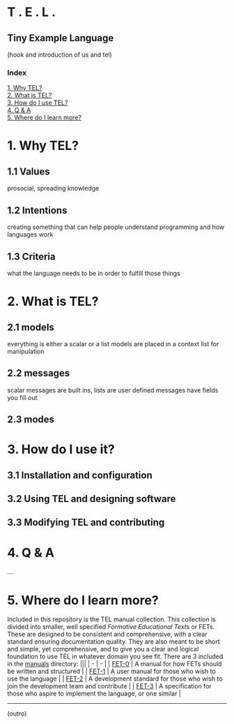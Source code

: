 # T . E . L .
## Tiny Example Language

(hook and introduction of us and tel)

### Index
[1. Why TEL?](#1-why-tel)  
[2. What is TEL?](#2-what-is-tel)  
[3. How do I use TEL?](#3-how-do-i-use-tel)  
[4. Q & A](#4-q--a)  
[5. Where do I learn more?](#5-where-do-i-learn-more)

# 1. Why TEL?
## 1.1 Values
prosocial, spreading knowledge
## 1.2 Intentions
creating something that can help people understand programming and how languages work
## 1.3 Criteria
what the language needs to be in order to fulfill those things

# 2. What is TEL?
## 2.1 models
everything is either a scalar or a list
models are placed in a context list for manipulation
## 2.2 messages
scalar messages are built ins, lists are user defined
messages have fields you fill out
## 2.3 modes

# 3. How do I use it?
## 3.1 Installation and configuration
## 3.2 Using TEL and designing software
## 3.3 Modifying TEL and contributing

# 4. Q & A
...

# 5. Where do I learn more?
Included in this repository is the TEL manual collection. This collection is divided into smaller, well specified *Formative Educational Texts* or FETs.
These are designed to be consistent and comprehensive, with a clear standard ensuring documentation quality.
They are also meant to be short and simple, yet comprehensive, and to give you a clear and logical foundation to use TEL in whatever
domain you see fit. There are 3 included in the [manuals](manuals) directory:
|||
| - | - |
| [FET-0](manuals/fet-0.md) | A manual for how FETs should be written and structured                                |
| [FET-1](manuals/fet-1.md) | A user manual for those who wish to use the language                                  |
| [FET-2](manuals/fet-2.md) | A development standard for those who wish to join the development team and contribute |
| [FET-3](manuals/fet-3.md) | A specification for those who aspire to implement the language, or one similar        |

---

(outro)
